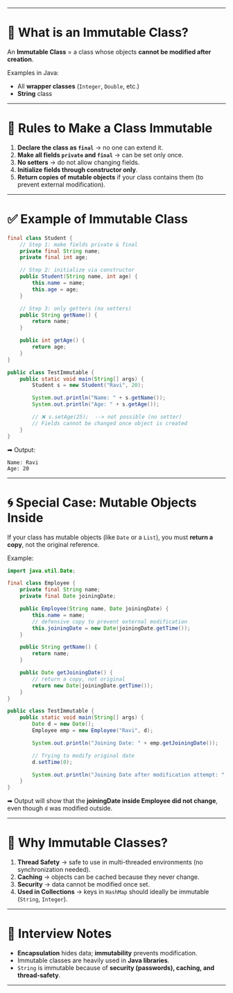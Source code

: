 
---

# 🧊 What is an Immutable Class?

An **Immutable Class** = a class whose objects **cannot be modified after creation**.

Examples in Java:

* All **wrapper classes** (`Integer`, `Double`, etc.)
* **String** class

---

# 🔑 Rules to Make a Class Immutable

1. **Declare the class as `final`** → no one can extend it.
2. **Make all fields `private` and `final`** → can be set only once.
3. **No setters** → do not allow changing fields.
4. **Initialize fields through constructor only**.
5. **Return copies of mutable objects** if your class contains them (to prevent external modification).

---

# ✅ Example of Immutable Class

```java
final class Student {
    // Step 1: make fields private & final
    private final String name;
    private final int age;

    // Step 2: initialize via constructor
    public Student(String name, int age) {
        this.name = name;
        this.age = age;
    }

    // Step 3: only getters (no setters)
    public String getName() {
        return name;
    }

    public int getAge() {
        return age;
    }
}

public class TestImmutable {
    public static void main(String[] args) {
        Student s = new Student("Ravi", 20);

        System.out.println("Name: " + s.getName());
        System.out.println("Age: " + s.getAge());

        // ❌ s.setAge(25);  --> not possible (no setter)
        // Fields cannot be changed once object is created
    }
}
```

➡ Output:

```
Name: Ravi
Age: 20
```

---

# 🌀 Special Case: Mutable Objects Inside

If your class has mutable objects (like `Date` or a `List`), you must **return a copy**, not the original reference.

Example:

```java
import java.util.Date;

final class Employee {
    private final String name;
    private final Date joiningDate;

    public Employee(String name, Date joiningDate) {
        this.name = name;
        // defensive copy to prevent external modification
        this.joiningDate = new Date(joiningDate.getTime());
    }

    public String getName() {
        return name;
    }

    public Date getJoiningDate() {
        // return a copy, not original
        return new Date(joiningDate.getTime());
    }
}

public class TestImmutable {
    public static void main(String[] args) {
        Date d = new Date();
        Employee emp = new Employee("Ravi", d);

        System.out.println("Joining Date: " + emp.getJoiningDate());

        // Trying to modify original date
        d.setTime(0);

        System.out.println("Joining Date after modification attempt: " + emp.getJoiningDate());
    }
}
```

➡ Output will show that the **joiningDate inside Employee did not change**, even though `d` was modified outside.

---

# 🎯 Why Immutable Classes?

1. **Thread Safety** → safe to use in multi-threaded environments (no synchronization needed).
2. **Caching** → objects can be cached because they never change.
3. **Security** → data cannot be modified once set.
4. **Used in Collections** → keys in `HashMap` should ideally be immutable (`String`, `Integer`).

---

# 📝 Interview Notes

* **Encapsulation** hides data; **immutability** prevents modification.
* Immutable classes are heavily used in **Java libraries**.
* `String` is immutable because of **security (passwords), caching, and thread-safety**.

---

